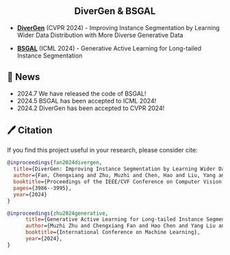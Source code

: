 <div align="center">
<h2>DiverGen & BSGAL</h2>
</div>

- [**DiverGen**](DiverGen) (CVPR 2024) - Improving Instance Segmentation by Learning Wider Data Distribution with More Diverse Generative Data

- [**BSGAL**](BSGAL) (ICML 2024) - Generative Active Learning for Long-tailed Instance Segmentation

## 📣 News
- 2024.7 We have released the code of BSGAL!
- 2024.5 BSGAL has been accepted to ICML 2024!
- 2024.2 DiverGen has been accepted to CVPR 2024!


## 🖊️ Citation
If you find this project useful in your research, please consider cite:

```BibTeX
@inproceedings{fan2024divergen,
  title={DiverGen: Improving Instance Segmentation by Learning Wider Data Distribution with More Diverse Generative Data},
  author={Fan, Chengxiang and Zhu, Muzhi and Chen, Hao and Liu, Yang and Wu, Weijia and Zhang, Huaqi and Shen, Chunhua},
  booktitle={Proceedings of the IEEE/CVF Conference on Computer Vision and Pattern Recognition},
  pages={3986--3995},
  year={2024}
}

@inproceedings{zhu2024generative,
      title={Generative Active Learning for Long-tailed Instance Segmentation}, 
      author={Muzhi Zhu and Chengxiang Fan and Hao Chen and Yang Liu and Weian Mao and Xiaogang Xu and Chunhua Shen},
      booktitle={International Conference on Machine Learning},
      year={2024},
}
```